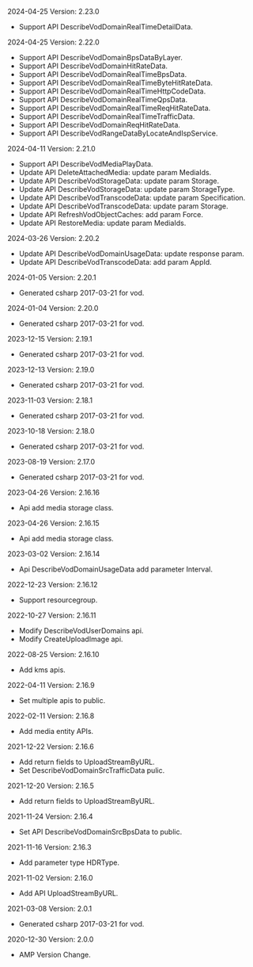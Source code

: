 2024-04-25 Version: 2.23.0
- Support API DescribeVodDomainRealTimeDetailData.


2024-04-25 Version: 2.22.0
- Support API DescribeVodDomainBpsDataByLayer.
- Support API DescribeVodDomainHitRateData.
- Support API DescribeVodDomainRealTimeBpsData.
- Support API DescribeVodDomainRealTimeByteHitRateData.
- Support API DescribeVodDomainRealTimeHttpCodeData.
- Support API DescribeVodDomainRealTimeQpsData.
- Support API DescribeVodDomainRealTimeReqHitRateData.
- Support API DescribeVodDomainRealTimeTrafficData.
- Support API DescribeVodDomainReqHitRateData.
- Support API DescribeVodRangeDataByLocateAndIspService.


2024-04-11 Version: 2.21.0
- Support API DescribeVodMediaPlayData.
- Update API DeleteAttachedMedia: update param MediaIds.
- Update API DescribeVodStorageData: update param Storage.
- Update API DescribeVodStorageData: update param StorageType.
- Update API DescribeVodTranscodeData: update param Specification.
- Update API DescribeVodTranscodeData: update param Storage.
- Update API RefreshVodObjectCaches: add param Force.
- Update API RestoreMedia: update param MediaIds.


2024-03-26 Version: 2.20.2
- Update API DescribeVodDomainUsageData: update response param.
- Update API DescribeVodTranscodeData: add param AppId.


2024-01-05 Version: 2.20.1
- Generated csharp 2017-03-21 for vod.

2024-01-04 Version: 2.20.0
- Generated csharp 2017-03-21 for vod.

2023-12-15 Version: 2.19.1
- Generated csharp 2017-03-21 for vod.

2023-12-13 Version: 2.19.0
- Generated csharp 2017-03-21 for vod.

2023-11-03 Version: 2.18.1
- Generated csharp 2017-03-21 for vod.

2023-10-18 Version: 2.18.0
- Generated csharp 2017-03-21 for vod.

2023-08-19 Version: 2.17.0
- Generated csharp 2017-03-21 for vod.

2023-04-26 Version: 2.16.16
- Api add media storage class.

2023-04-26 Version: 2.16.15
- Api add media storage class.

2023-03-02 Version: 2.16.14
- Api DescribeVodDomainUsageData add parameter Interval.

2022-12-23 Version: 2.16.12
- Support resourcegroup.

2022-10-27 Version: 2.16.11
- Modify DescribeVodUserDomains api.
- Modify CreateUploadImage api.

2022-08-25 Version: 2.16.10
- Add kms apis.

2022-04-11 Version: 2.16.9
- Set multiple apis to public.

2022-02-11 Version: 2.16.8
- Add media entity APIs.

2021-12-22 Version: 2.16.6
- Add return fields to UploadStreamByURL.
- Set DescribeVodDomainSrcTrafficData pulic.

2021-12-20 Version: 2.16.5
- Add return fields to UploadStreamByURL.

2021-11-24 Version: 2.16.4
- Set API DescribeVodDomainSrcBpsData to public.

2021-11-16 Version: 2.16.3
- Add parameter type HDRType.

2021-11-02 Version: 2.16.0
- Add API UploadStreamByURL.

2021-03-08 Version: 2.0.1
- Generated csharp 2017-03-21 for vod.

2020-12-30 Version: 2.0.0
- AMP Version Change.

